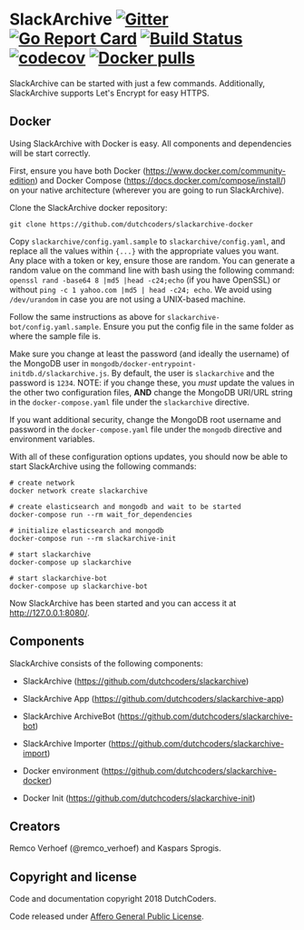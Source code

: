 # SlackArchive [![Gitter](https://badges.gitter.im/Join%20Chat.svg)](https://gitter.im/dutchcoders/slackarchive?utm_source=badge&utm_medium=badge&utm_campaign=&utm_campaign=pr-badge&utm_content=badge) [![Go Report Card](https://goreportcard.com/badge/dutchcoders/slackarchive)](https://goreportcard.com/report/dutchcoders/slackarchive) [![Build Status](https://travis-ci.org/dutchcoders/slackarchive.svg?branch=master)](https://travis-ci.org/dutchcoders/slackarchive) [![codecov](https://codecov.io/gh/dutchcoders/slackarchive/branch/master/graph/badge.svg)](https://codecov.io/gh/dutchcoders/slackarchive) [![Docker pulls](https://img.shields.io/docker/pulls/dutchcoders/slackarchive.svg)](https://hub.docker.com/r/dutchcoders/slackarchive/)

SlackArchive can be started with just a few commands. Additionally, SlackArchive supports Let's Encrypt for easy HTTPS.

## Docker 

Using SlackArchive with Docker is easy. All components and dependencies will be start correctly.

First, ensure you have both Docker (https://www.docker.com/community-edition) and Docker Compose (https://docs.docker.com/compose/install/) on your native architecture (wherever you are going to run SlackArchive).

Clone the SlackArchive docker repository:
```
git clone https://github.com/dutchcoders/slackarchive-docker
```

Copy `slackarchive/config.yaml.sample` to `slackarchive/config.yaml`, and replace all the values within `{...}` with the appropriate values you want. Any place with a token or key, ensure those are random. You can generate a random value on the command line with bash using the following command: `openssl rand -base64 8 |md5 |head -c24;echo` (if you have OpenSSL) or without `ping -c 1 yahoo.com |md5 | head -c24; echo`. We avoid using `/dev/urandom` in case you are not using a UNIX-based machine.

Follow the same instructions as above for `slackarchive-bot/config.yaml.sample`. Ensure you put the config file in the same folder as where the sample file is.

Make sure you change at least the password (and ideally the username) of the MongoDB user in `mongodb/docker-entrypoint-initdb.d/slackarchive.js`. By default, the user is `slackarchive` and the password is `1234`. NOTE: if you change these, you *must* update the values in the other two configuration files, **AND** change the MongoDB URI/URL string in the `docker-compose.yaml` file under the `slackarchive` directive.

If you want additional security, change the MongoDB root username and password in the `docker-compose.yaml` file under the `mongodb` directive and environment variables.

With all of these configuration options updates, you should now be able to start SlackArchive using the following commands:

```
# create network
docker network create slackarchive

# create elasticsearch and mongodb and wait to be started
docker-compose run --rm wait_for_dependencies

# initialize elasticsearch and mongodb 
docker-compose run --rm slackarchive-init

# start slackarchive
docker-compose up slackarchive

# start slackarchive-bot
docker-compose up slackarchive-bot
```

Now SlackArchive has been started and you can access it at http://127.0.0.1:8080/.

## Components

SlackArchive consists of the following components:

* SlackArchive (https://github.com/dutchcoders/slackarchive)
* SlackArchive App (https://github.com/dutchcoders/slackarchive-app)
* SlackArchive ArchiveBot (https://github.com/dutchcoders/slackarchive-bot)
* SlackArchive Importer (https://github.com/dutchcoders/slackarchive-import)

* Docker environment (https://github.com/dutchcoders/slackarchive-docker)
* Docker Init (https://github.com/dutchcoders/slackarchive-init)

## Creators

Remco Verhoef (@remco_verhoef) and Kaspars Sprogis.

## Copyright and license

Code and documentation copyright 2018 DutchCoders.

Code released under [Affero General Public License](LICENSE).
